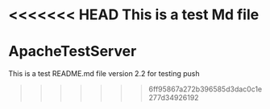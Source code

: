 <<<<<<< HEAD
This is a test Md file
=======
# ApacheTestServer

This is a test README.md file
version 2.2 for testing push
>>>>>>> 6ff95867a272b396585d3dac0c1e277d34926192
